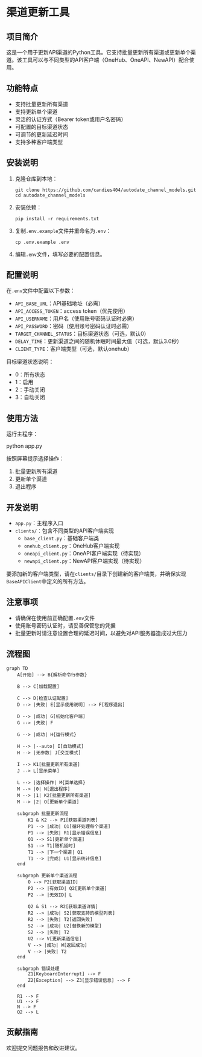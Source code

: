 # 渠道更新工具

## 项目简介

这是一个用于更新API渠道的Python工具。它支持批量更新所有渠道或更新单个渠道。该工具可以与不同类型的API客户端（OneHub、OneAPI、NewAPI）配合使用。

## 功能特点

- 支持批量更新所有渠道
- 支持更新单个渠道
- 灵活的认证方式（Bearer token或用户名密码）
- 可配置的目标渠道状态
- 可调节的更新延迟时间
- 支持多种客户端类型

## 安装说明

1. 克隆仓库到本地：

    ```
    git clone https://github.com/candies404/autodate_channel_models.git
    cd autodate_channel_models
    ```
   
2. 安装依赖：

    `pip install -r requirements.txt`

3. 复制`.env.example`文件并重命名为`.env`：

    `cp .env.example .env`

4. 编辑`.env`文件，填写必要的配置信息。

## 配置说明

在`.env`文件中配置以下参数：

- `API_BASE_URL`：API基础地址（必需）
- `API_ACCESS_TOKEN`：access token（优先使用）
- `API_USERNAME`：用户名（使用账号密码认证时必需）
- `API_PASSWORD`：密码（使用账号密码认证时必需）
- `TARGET_CHANNEL_STATUS`：目标渠道状态（可选，默认0）
- `DELAY_TIME`：更新渠道之间的随机休眠时间最大值（可选，默认3.0秒）
- `CLIENT_TYPE`：客户端类型（可选，默认onehub）

目标渠道状态说明：
- 0：所有状态
- 1：启用
- 2：手动关闭
- 3：自动关闭

## 使用方法

运行主程序：

python app.py

按照屏幕提示选择操作：
1. 批量更新所有渠道
2. 更新单个渠道
0. 退出程序

## 开发说明

- `app.py`：主程序入口
- `clients/`：包含不同类型的API客户端实现
    - `base_client.py`：基础客户端类
    - `onehub_client.py`：OneHub客户端实现
    - `oneapi_client.py`：OneAPI客户端实现（待实现）
    - `newapi_client.py`：NewAPI客户端实现（待实现）

要添加新的客户端类型，请在`clients/`目录下创建新的客户端类，并确保实现`BaseAPIClient`中定义的所有方法。

## 注意事项

- 请确保在使用前正确配置`.env`文件
- 使用账号密码认证时，请妥善保管您的凭据
- 批量更新时请注意设置合理的延迟时间，以避免对API服务器造成过大压力

## 流程图

```mermaid
graph TD
    A[开始] --> B{解析命令行参数}
    
    B --> C[加载配置]
    
    C --> D[检查认证配置]
    D --> |失败| E[显示使用说明] --> F[程序退出]
    
    D --> |成功| G[初始化客户端]
    G --> |失败| F
    
    G --> |成功| H{运行模式}
    
    H --> |--auto| I[自动模式]
    H --> |无参数| J[交互模式]
    
    I --> K1[批量更新所有渠道]
    J --> L[显示菜单]
    
    L --> |选择操作| M{菜单选择}
    M --> |0| N[退出程序]
    M --> |1| K2[批量更新所有渠道]
    M --> |2| O[更新单个渠道]
    
    subgraph 批量更新流程
        K1 & K2 --> P1[获取渠道列表]
        P1 --> |成功| Q1[循环处理每个渠道]
        P1 --> |失败| R1[显示错误信息]
        Q1 --> S1[更新单个渠道]
        S1 --> T1[随机延时]
        T1 --> |下一个渠道| Q1
        T1 --> |完成| U1[显示统计信息]
    end
    
    subgraph 更新单个渠道流程
        O --> P2[获取渠道ID]
        P2 --> |有效ID| Q2[更新单个渠道]
        P2 --> |无效ID| L
        
        Q2 & S1 --> R2[获取渠道详情]
        R2 --> |成功| S2[获取支持的模型列表]
        R2 --> |失败| T2[返回失败]
        S2 --> |成功| U2[替换新的模型]
        S2 --> |失败| T2
        U2 --> V[更新渠道信息]
        V --> |成功| W[返回成功]
        V --> |失败| T2
    end
    
    subgraph 错误处理
        Z1[KeyboardInterrupt] --> F
        Z2[Exception] --> Z3[显示错误信息] --> F
    end
    
    R1 --> F
    U1 --> F
    N --> F
    Q2 --> L
```

## 贡献指南

欢迎提交问题报告和改进建议。
